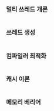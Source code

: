 ### 멀티 쓰레드 개론
```Text

```

### 쓰레드 생성
```C#

```

### 컴파일러 최적화
```Text

```

### 캐시 이론
```Text

```

### 메모리 베리어
```Text

```
